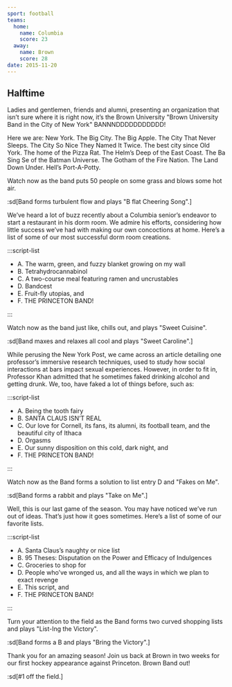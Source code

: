 ```yaml
---
sport: football
teams:
  home:
    name: Columbia
    score: 23
  away:
    name: Brown
    score: 28
date: 2015-11-20
---
```


## Halftime

Ladies and gentlemen, friends and alumni, presenting an organization that isn’t sure where it is right now, it’s the Brown University "Brown University Band in the City of New York" BANNNDDDDDDDDDDD!

Here we are: New York. The Big City. The Big Apple. The City That Never Sleeps. The City So Nice They Named It Twice. The best city since Old York. The home of the Pizza Rat. The Helm’s Deep of the East Coast. The Ba Sing Se of the Batman Universe. The Gotham of the Fire Nation. The Land Down Under. Hell’s Port-A-Potty.

Watch now as the band puts 50 people on some grass and blows some hot air.

:sd[Band forms turbulent flow and plays "B flat Cheering Song".]

We’ve heard a lot of buzz recently about a Columbia senior’s endeavor to start a restaurant in his dorm room. We admire his efforts, considering how little success we’ve had with making our own concoctions at home. Here’s a list of some of our most successful dorm room creations.

:::script-list

- A. The warm, green, and fuzzy blanket growing on my wall
- B. Tetrahydrocannabinol
- C. A two-course meal featuring ramen and uncrustables
- D. Bandcest
- E. Fruit-fly utopias, and
- F. THE PRINCETON BAND!

:::

Watch now as the band just like, chills out, and plays "Sweet Cuisine".

:sd[Band maxes and relaxes all cool and plays "Sweet Caroline".]

While perusing the New York Post, we came across an article detailing one professor’s immersive research techniques, used to study how social interactions at bars impact sexual experiences. However, in order to fit in, Professor Khan admitted that he sometimes faked drinking alcohol and getting drunk. We, too, have faked a lot of things before, such as:

:::script-list

- A. Being the tooth fairy
- B. SANTA CLAUS ISN’T REAL
- C. Our love for Cornell, its fans, its alumni, its football team, and the beautiful city of Ithaca
- D. Orgasms
- E. Our sunny disposition on this cold, dark night, and
- F. THE PRINCETON BAND!

:::

Watch now as the Band forms a solution to list entry D and "Fakes on Me".

:sd[Band forms a rabbit and plays "Take on Me".]

Well, this is our last game of the season. You may have noticed we’ve run out of ideas. That’s just how it goes sometimes. Here’s a list of some of our favorite lists.

:::script-list

- A. Santa Claus’s naughty or nice list
- B. 95 Theses: Disputation on the Power and Efficacy of Indulgences
- C. Groceries to shop for
- D. People who’ve wronged us, and all the ways in which we plan to exact revenge
- E. This script, and
- F. THE PRINCETON BAND!

:::

Turn your attention to the field as the Band forms two curved shopping lists and plays "List-Ing the Victory".

:sd[Band forms a B and plays "Bring the Victory".]

Thank you for an amazing season! Join us back at Brown in two weeks for our first hockey appearance against Princeton. Brown Band out!

:sd[#1 off the field.]

